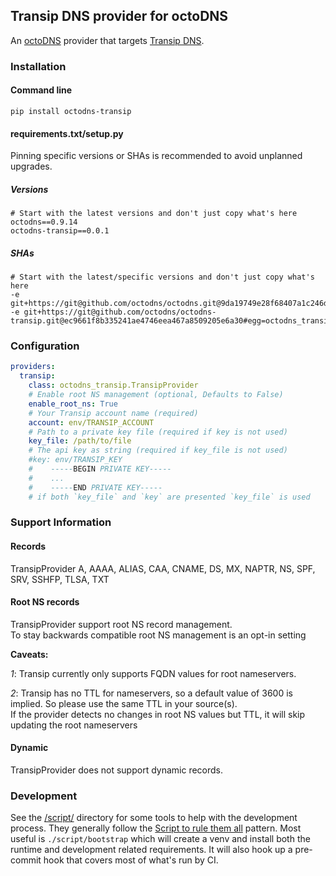 ## Transip DNS provider for octoDNS

An [octoDNS](https://github.com/octodns/octodns/) provider that targets [Transip DNS](https://www.transip.eu/knowledgebase/entry/155-dns-and-nameservers/).

### Installation

#### Command line

```
pip install octodns-transip
```

#### requirements.txt/setup.py

Pinning specific versions or SHAs is recommended to avoid unplanned upgrades.

##### Versions

```
# Start with the latest versions and don't just copy what's here
octodns==0.9.14
octodns-transip==0.0.1
```

##### SHAs

```
# Start with the latest/specific versions and don't just copy what's here
-e git+https://git@github.com/octodns/octodns.git@9da19749e28f68407a1c246dfdf65663cdc1c422#egg=octodns
-e git+https://git@github.com/octodns/octodns-transip.git@ec9661f8b335241ae4746eea467a8509205e6a30#egg=octodns_transip
```

### Configuration

```yaml
providers:
  transip:
    class: octodns_transip.TransipProvider
    # Enable root NS management (optional, Defaults to False)
    enable_root_ns: True 
    # Your Transip account name (required)
    account: env/TRANSIP_ACCOUNT
    # Path to a private key file (required if key is not used)
    key_file: /path/to/file
    # The api key as string (required if key_file is not used)
    #key: env/TRANSIP_KEY
    #    -----BEGIN PRIVATE KEY-----
    #    ...
    #    -----END PRIVATE KEY-----
    # if both `key_file` and `key` are presented `key_file` is used
```

### Support Information

#### Records

TransipProvider A, AAAA, ALIAS, CAA, CNAME, DS, MX, NAPTR, NS, SPF, SRV, SSHFP, TLSA, TXT

#### Root NS records

TransipProvider support root NS record management.   
To stay backwards compatible root NS management is an opt-in setting

**Caveats:** 

  *1*: Transip currently only supports FQDN values for root nameservers.

  *2*: Transip has no TTL for nameservers, so a default value of 3600 is implied. 
So please use the same TTL in your source(s).   
If the provider detects no changes in root NS values but TTL, 
it will skip updating the root nameservers


#### Dynamic

TransipProvider does not support dynamic records.

### Development

See the [/script/](/script/) directory for some tools to help with the development process. They generally follow the [Script to rule them all](https://github.com/github/scripts-to-rule-them-all) pattern. Most useful is `./script/bootstrap` which will create a venv and install both the runtime and development related requirements. It will also hook up a pre-commit hook that covers most of what's run by CI.
